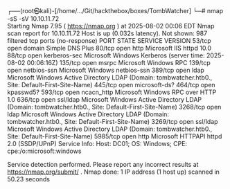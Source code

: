 ┌──(root㉿kali)-[/home/…/Git/hackthebox/boxes/TombWatcher]
└─# nmap -sS -sV 10.10.11.72                                             
Starting Nmap 7.95 ( https://nmap.org ) at 2025-08-02 00:06 EDT
Nmap scan report for 10.10.11.72
Host is up (0.032s latency).
Not shown: 987 filtered tcp ports (no-response)
PORT     STATE SERVICE       VERSION
53/tcp   open  domain        Simple DNS Plus
80/tcp   open  http          Microsoft IIS httpd 10.0
88/tcp   open  kerberos-sec  Microsoft Windows Kerberos (server time: 2025-08-02 00:06:16Z)
135/tcp  open  msrpc         Microsoft Windows RPC
139/tcp  open  netbios-ssn   Microsoft Windows netbios-ssn
389/tcp  open  ldap          Microsoft Windows Active Directory LDAP (Domain: tombwatcher.htb0., Site: Default-First-Site-Name)
445/tcp  open  microsoft-ds?
464/tcp  open  kpasswd5?
593/tcp  open  ncacn_http    Microsoft Windows RPC over HTTP 1.0
636/tcp  open  ssl/ldap      Microsoft Windows Active Directory LDAP (Domain: tombwatcher.htb0., Site: Default-First-Site-Name)
3268/tcp open  ldap          Microsoft Windows Active Directory LDAP (Domain: tombwatcher.htb0., Site: Default-First-Site-Name)
3269/tcp open  ssl/ldap      Microsoft Windows Active Directory LDAP (Domain: tombwatcher.htb0., Site: Default-First-Site-Name)
5985/tcp open  http          Microsoft HTTPAPI httpd 2.0 (SSDP/UPnP)
Service Info: Host: DC01; OS: Windows; CPE: cpe:/o:microsoft:windows

Service detection performed. Please report any incorrect results at https://nmap.org/submit/ .
Nmap done: 1 IP address (1 host up) scanned in 50.23 seconds
